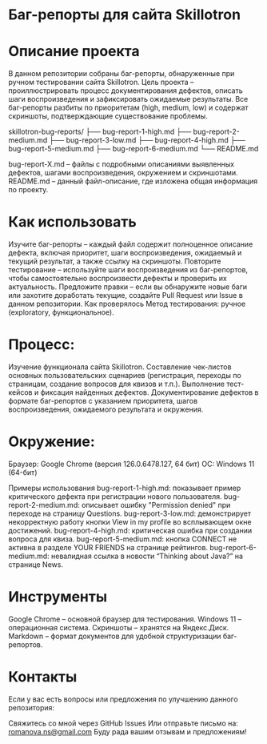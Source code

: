 # Баг-репорты для сайта Skillotron

# Описание проекта
В данном репозитории собраны баг-репорты, обнаруженные при ручном тестировании сайта Skillotron. Цель проекта – проиллюстрировать процесс документирования дефектов, описать шаги воспроизведения и зафиксировать ожидаемые результаты. Все баг-репорты разбиты по приоритетам (high, medium, low) и содержат скриншоты, подтверждающие существование проблемы.

skillotron-bug-reports/
├── bug-report-1-high.md
├── bug-report-2-medium.md
├── bug-report-3-low.md
├── bug-report-4-high.md
├── bug-report-5-medium.md
├── bug-report-6-medium.md
└── README.md

bug-report-X.md – файлы с подробными описаниями выявленных дефектов, шагами воспроизведения, окружением и скриншотами.
README.md – данный файл-описание, где изложена общая информация по проекту.

# Как использовать
Изучите баг-репорты – каждый файл содержит полноценное описание дефекта, включая приоритет, шаги воспроизведения, ожидаемый и текущий результат, а также ссылку на скриншоты.
Повторите тестирование – используйте шаги воспроизведения из баг-репортов, чтобы самостоятельно воспроизвести дефекты и проверить их актуальность.
Предложите правки – если вы обнаружите новые баги или захотите доработать текущие, создайте Pull Request или Issue в данном репозитории.
Как проверялось
Метод тестирования: ручное (exploratory, функциональное).

# Процесс:
Изучение функционала сайта Skillotron.
Составление чек-листов основных пользовательских сценариев (регистрация, переходы по страницам, создание вопросов для квизов и т.п.).
Выполнение тест-кейсов и фиксация найденных дефектов.
Документирование дефектов в формате баг-репортов с указанием приоритета, шагов воспроизведения, ожидаемого результата и окружения.

# Окружение:

Браузер: Google Chrome (версия 126.0.6478.127, 64 бит)
ОС: Windows 11 (64-бит)

Примеры использования
bug-report-1-high.md: показывает пример критического дефекта при регистрации нового пользователя.
bug-report-2-medium.md: описывает ошибку "Permission denied" при переходе на страницу Questions.
bug-report-3-low.md: демонстрирует некорректную работу кнопки View in my profile во всплывающем окне достижений.
bug-report-4-high.md: критическая ошибка при создании вопроса для квиза.
bug-report-5-medium.md: кнопка CONNECT не активна в разделе YOUR FRIENDS на странице рейтингов.
bug-report-6-medium.md: невалидная ссылка в новости “Thinking about Java?” на странице News.

# Инструменты
Google Chrome – основной браузер для тестирования.
Windows 11 – операционная система.
Скриншоты – хранятся на Яндекс.Диск.
Markdown – формат документов для удобной структуризации баг-репортов.

# Контакты
Если у вас есть вопросы или предложения по улучшению данного репозитория:

Свяжитесь со мной через GitHub Issues
Или отправьте письмо на: romanova.ns@gmail.com
Буду рада вашим отзывам и предложениям!
